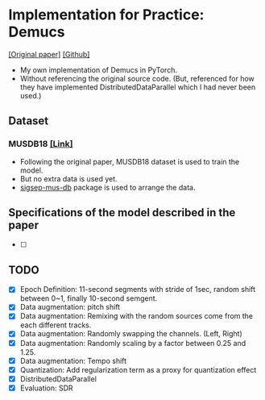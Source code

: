# Implementation for Practice: Demucs
[[Original paper]](https://arxiv.org/pdf/1911.13254.pdf) [[Github]](https://github.com/facebookresearch/demucs)
- My own implementation of Demucs in PyTorch.
- Without referencing the original source code.
  (But, referenced for how they have implemented DistributedDataParallel which I had never been used.)

## Dataset
### MUSDB18 [[Link]](https://sigsep.github.io/datasets/musdb.html)
- Following the original paper, MUSDB18 dataset is used to train the model.
- But no extra data is used yet.
- [sigsep-mus-db](https://github.com/sigsep/sigsep-mus-db) package is used to arrange the data.

## Specifications of the model described in the paper
- [ ] 

## TODO
- [x] Epoch Definition: 11-second segments with stride of 1sec, random shift between 0~1, finally 10-second semgent.
- [x] Data augmentation: pitch shift
- [x] Data augmentation: Remixing with the random sources come from the each different tracks.
- [x] Data augmentation: Randomly swapping the channels. (Left, Right)
- [x] Data augmentation: Randomly scaling by a factor between 0.25 and 1.25.
- [x] Data augmentation: Tempo shift
- [x] Quantization: Add regularization term as a proxy for quantization effect
- [x] DistributedDataParallel
- [x] Evaluation: SDR
